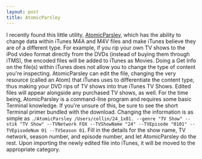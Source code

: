 ```yaml
---
layout: post
title: AtomicParsley
---
```

I recently found this little utility, [AtomicParsley](http://atomicparsley.sourceforge.net/), which has the ability to change data within iTunes M4A and M4V files and make iTunes believe they are of a different type. For example, if you rip your own TV shows to the iPod video format directly from the DVDs (instead of buying them through iTMS), the encoded files will be added to iTunes as Movies. Doing a Get Info on the file(s) within iTunes does not allow you to change the type of content you're inspecting. AtomicParsley can edit the file, changing the very resource (called an Atom) that iTunes uses to differentiate the content type, thus making your DVD rips of TV shows into true iTunes TV Shows. Edited files will appear alongside any purchased TV shows, as well. For the time being, AtomicParsley is a command-line program and requires some basic Terminal knowledge. If you're unsure of this, be sure to see the short Terminal primer bundled with the download. Changing the information is as simple as `./AtomicParsley /Users/collin/24_1x01. --genre "TV Show" --stik "TV Show" --TVNetwork FOX --TVShowName "24" --TVEpisode "0101" --TVEpisodeNum 01 --TVSeason 01`. Fill in the details for the show name, TV network, season number, and episode number, and let AtomicParsley do the rest. Upon importing the newly edited file into iTunes, it will be moved to the appropriate category.
